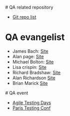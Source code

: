 # QA related repository
- [Git repo list ](https://github.com/stars/kpl1/lists/qualityassurance)

# QA evangelist

- James Bach: [Site](https://www.satisfice.com/blog)
- Alan page: [Site](https://angryweasel.com/blog/)
- Michael Bolton: [Site](https://www.developsense.com/courses.html)
- Lisa crispin: [Site](https://lisacrispin.com/)
- Richard Bradshaw: [Site](https://thefriendlytester.co.uk/)
- Alan Richardson  [Site](https://www.eviltester.com/)
- Brian Marick [Site](http://www.exampler.com/about/)


# QA event
- [Agile Testing Days](https://agiletestingdays.com/)
- [Paris Testing Conf](https://paristestconf.com/)
